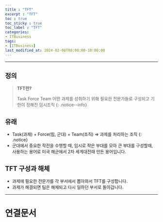 ```yaml
---
title : "TFT"
excerpt : "TFT"
toc : true
toc_sticky : true
toc_label : "TFT"
categories:
- ITBusiness
tags:
- [ITBusiness]
last_modified_at: 2024-02-08T08:00:00-10:00:00
---
```

  
---
  
## 정의
> **TFT란?**  
>
> Task Force Team
> 어떤 과제를 성취하기 위해 필요한 전문가들로 구성되고 기한이 정해진 임시조직 
{: .notice--info}  
  
## 유래
- Task(과제) + Force(힘, 군대) + Team(조직) => 과제를 처리하는 조직 
{: .notice}  
- 군대에서 중요한 작전을 수행할 때, 임시로 작은 부대를 모아 큰 부대를 구성할때, 사용하는 용어로 미국 해군에서 2차 세계대전때 만든 용어입니다.
  
## TFT 구성과 해체
- 과제에 필요한 전문가를 각 부서에서 뽑아와서 TFT를 구성합니다.
- 과제가 해결되면 팀은 해체되고 다시 일하던 부서로 돌아갑니다.

---
  
# 연결문서
